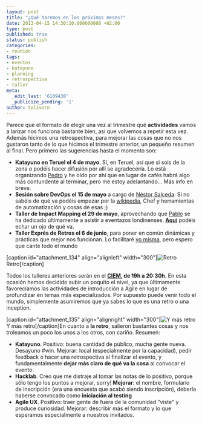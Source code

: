 ```yaml
---
layout: post
title: "¿Qué haremos en los próximos meses?"
date: 2013-04-15 14:30:10.000000000 +02:00
type: post
published: true
status: publish
categories:
- reunión
tags:
- eventos
- katayuno
- planning
- retrospectiva
- taller
meta:
  _edit_last: '6109438'
  _publicize_pending: '1'
author: tolivern
---
```

Parece que el formato de elegir una vez al trimestre qué **actividades**
vamos a lanzar nos funciona bastante bien, así que volvemos a repetir
esta vez. Además hicimos una retrospectiva, para mejorar las cosas que
no nos gustaron tanto de lo que hicimos el trimestre anterior, un
pequeño resumen al final. Pero primero las sugerencias hasta el momento
son:

-   **Katayuno en Teruel el 4 de mayo**. Sí, en Teruel, así que si sois
    de la zona o podéis hacer difusión por allí se agradecería. Lo está
    organizando [Pedro](https://twitter.com/nimpedrojo "Pedro Lafuente")
    y he oído por ahí que en lugar de cafés habrá algo más contundente
    al terminar, pero me estoy adelantando... Más info en breve.
-   **Sesión sobre DevOps el 15 de mayo** a cargo de [Néstor
    Salceda](https://twitter.com/nestorsalceda). Si no sabéis de qué va
    podéis empezar por la
    [wikipedia](http://en.wikipedia.org/wiki/DevOps "DevOps"), Chef y
    herramientas de automatización y cosas de esas ;)
-   **Taller de Impact Mapping el 29 de mayo**, aprovechando que
    [Pablo](https://twitter.com/pablojimeno "Pablo Jimeno") se ha
    dedicado últimamente a asistir a eventazos londinenses.
    **[Aquí](http://www.impactmapping.org/ "Impact Mapping")** podéis
    echar un ojo de qué va.
-   **Taller Exprés de Retros el 6 de junio**, para poner en común
    dinámicas y prácticas que mejor nos funcionan. Lo facilitaré [yo
    misma](https://twitter.com/tolivern "Teresa"), pero espero que cante
    todo el mundo

[caption id="attachment\_134" align="alignleft"
width="300"]![]({{site.baseurl}}/img/posts/img_1626.jpg?w=300 "Retro")
Retro[/caption]

Todos los talleres anteriores serán en el
**[CIEM](http://www.ciemzaragoza.es/ "CIEM"), de 19h a 20:30h**. En esta
ocasión hemos decidido subir un poquito el nivel, ya que últimamente
favorecíamos las actividades de introducción a Agile en lugar de
profundizar en temas más especializados. Por supuesto puede venir todo
el mundo, simplemente asumiremos que ya sabes lo que es una retro o una
inception.

[caption id="attachment\_135" align="alignright"
width="300"]![]({{site.baseurl}}/img/posts/img_1627.jpg?w=300 "Y más retro")
Y más retro[/caption]En cuanto a **la retro**, salieron bastantes cosas
y nos troleamos un poco los unos a los otros, con cariño. Resumen:

-   **Katayuno**. Positivo: buena cantidad de público, mucha gente
    nueva. Desayuno \#win. Mejorar: local (especialmente por la
    capacidad), pedir feedback o hacer una retrospectiva al finalizar el
    evento, y fundamentalmente **dejar más claro de qué va la cosa** al
    convocar el evento.
-   **Hacklab**. Creo que me distraje al tomar las notas de lo positivo,
    porque sólo tengo los puntos a mejorar, sorry! **Mejorar**: el
    nombre, formulario de inscripción (era una encuesta que acabó siendo
    inscripción), debería haberse convocado como **iniciación al
    testing**
-   **Agile UX**. Positivo: traer gente de fuera de la comunidad "viste"
    y produce curiosidad. Mejorar: describir más el formato y lo que
    esperamos especialmente a nuestros invitados.
